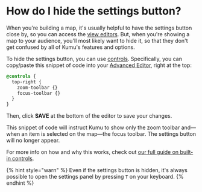 # How do I hide the settings button?

When you're building a map, it's usually helpful to have the settings button  close by, so you can access the [view editors](/overview/view-editors.md). But, when you're showing a map to your audience, you'll most likely want to hide it, so that they don't get confused by all of Kumu's features and options.

To hide the settings button, you can use [controls](/guides/controls.md). Specifically, you can copy/paste this snippet of code into your [Advanced Editor](/overview/view-editors.md#advanced-editor), right at the top:

```scss
@controls {
  top-right {
    zoom-toolbar {}
    focus-toolbar {}
  }
}
```

Then, click **SAVE** at the bottom of the editor to save your changes.

This snippet of code will instruct Kumu to show only the zoom toolbar and—when an item is selected on the map—the focus toolbar. The settings button will no longer appear.

For more info on how and why this works, check out [our full guide on built-in controls](/guides/controls.md#built-in-controls).

{% hint style="warn" %}
Even if the settings button is hidden, it's always possible to open the settings panel by pressing <code>T</code> on your keyboard.
{% endhint %}


